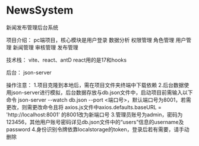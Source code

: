 # NewsSystem
新闻发布管理后台系统

项目介绍：
   pc端项目，核心模块是用户登录 数据分析 权限管理 角色管理 用户管理 新闻管理 审核管理 发布管理 
   
技术栈：
   vite、react、antD
   react用的是17和hooks
   
后台：
   json-server
   
操作注意：
   1.项目克隆到本地后，需在项目文件夹终端中下载依赖
   2.后台数据使用json-server进行模拟，后台数据存放与db.json文件中，启动项目前需输入以下命令  json-server --watch db.json --port <端口号>，默认端口号为8001，若需更改，则需更改命令且将 axios.js文件中axios.defaults.baseURL = 'http://localhost:8001' 的8001改为新端口号
   3.管理员账号为admin，密码为123456，其他用户账号密码详见db.json文件中的“users”信息的username及password
   4.身份识别令牌依靠localstorage的token，登录后若有需要，请手动删除
